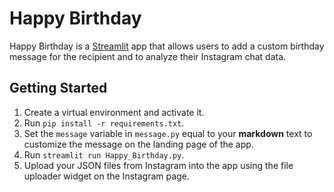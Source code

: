 # Happy Birthday

Happy Birthday is a [Streamlit](https://streamlit.io/) app that allows users to add a custom birthday message for the recipient and to analyze their Instagram chat data.

## Getting Started
1. Create a virtual environment and activate it.
2. Run `pip install -r requirements.txt`.
3. Set the `message` variable in `message.py` equal to your **markdown** text to customize the message on the landing page of the app.
4. Run `streamlit run Happy_Birthday.py`.
5. Upload your JSON files from Instagram into the app using the file uploader widget on the Instagram page.


